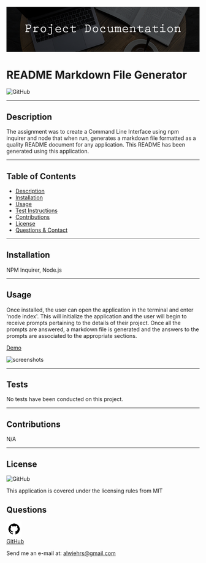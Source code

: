 <p align="center">
  <img src="assets/readme-header.png">
  </p>
  
  # README Markdown File Generator
  ![GitHub](https://img.shields.io/badge/license-MIT-blue?style=plastic)
  
  ---

  ## **Description**
    
  The assignment was to create a Command Line Interface using npm inquirer and node that when run, generates a markdown file formatted as a quality README document for any application.
  This README has been generated using this application.
  
  ---
  
  ## Table of Contents  
  
  - [Description](#Description)  
  - [Installation](#Installation)
  - [Usage](#Usage)
  - [Test Instructions](#Tests)
  - [Contributions](#Contributions)
  - [License](#License)
  - [Questions & Contact](#Questions)
  
  
  ---
  
  ## **Installation**
  
  NPM Inquirer, Node.js
  
  ---
  
  ## **Usage**
  
  Once installed, the user can open the application in the terminal and enter 'node index'. This will initialize the application and the user will begin to receive prompts pertaining to the details of their project. Once all the prompts are answered, a markdown file is generated and the answers to the prompts are associated to the appropriate sections.
  
  [Demo](https://drive.google.com/file/d/1gUnToQGnW4iT_C38Zc_0WWWVr62bDQel/view)  
  
  
  ![screenshots](assets/readme-gen-example.gif "Application GIF")
  
  ---
  
  ## **Tests**
  
  No tests have been conducted on this project.
  
  ---

  ## **Contributions**
  
  N/A
  
  ---

  ## **License**

  ![GitHub](https://img.shields.io/badge/license-MIT-blue?style=plastic)   
  
  This application is covered under the licensing rules from MIT
  

  ## Questions 
  
  ![GitHub Logo](/assets/github-icon.png)  
  [GitHub](https://www.github.com/awiehrs)
    
  
  Send me an e-mail at: alwiehrs@gmail.com  
